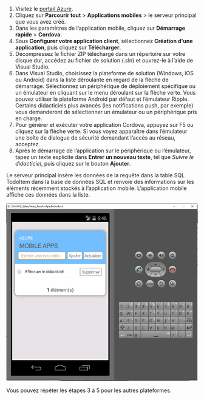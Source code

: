 
1. Visitez le [portail Azure].
2. Cliquez sur **Parcourir tout** > **Applications mobiles** > le serveur principal que vous avez créé.
3. Dans les paramètres de l’application mobile, cliquez sur **Démarrage rapide** > **Cordova**.
4. Sous **Configurer votre application client**, sélectionnez **Création d'une application**, puis cliquez sur **Télécharger**.
2. Décompressez le fichier ZIP téléchargé dans un répertoire sur votre disque dur, accédez au fichier de solution (.sln) et ouvrez-le à l’aide de Visual Studio.
3. Dans Visual Studio, choisissez la plateforme de solution (Windows, iOS ou Android) dans la liste déroulante en regard de la flèche de démarrage. Sélectionnez un périphérique de déploiement spécifique ou un émulateur en cliquant sur le menu déroulant sur la flèche verte. Vous pouvez utiliser la plateforme Android par défaut et l’émulateur Ripple. Certains didacticiels plus avancés (les notifications push, par exemple) vous demanderont de sélectionner un émulateur ou un périphérique pris en charge.
4. Pour générer et exécuter votre application Cordova, appuyez sur F5 ou cliquez sur la flèche verte. Si vous voyez apparaître dans l’émulateur une boîte de dialogue de sécurité demandant l’accès au réseau, acceptez.
5. Après le démarrage de l’application sur le périphérique ou l’émulateur, tapez un texte explicite dans **Entrer un nouveau texte**, tel que *Suivre le didacticiel*, puis cliquez sur le bouton **Ajouter**.

Le serveur principal insère les données de la requête dans la table SQL TodoItem dans la base de données SQL et renvoie des informations sur les éléments récemment stockés à l’application mobile. L’application mobile affiche ces données dans la liste.

![](./media/app-service-mobile-cordova-quickstart/quickstart-startup.png)

Vous pouvez répéter les étapes 3 à 5 pour les autres plateformes.

[portail Azure]: https://portal.azure.com/
